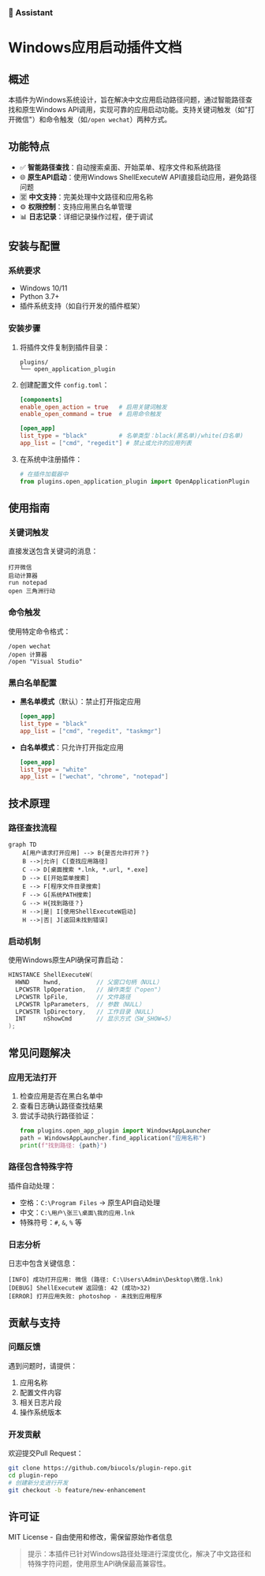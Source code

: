 ### 🤖 Assistant



# Windows应用启动插件文档

## 概述

本插件为Windows系统设计，旨在解决中文应用启动路径问题，通过智能路径查找和原生Windows API调用，实现可靠的应用启动功能。支持关键词触发（如"打开微信"）和命令触发（如`/open wechat`）两种方式。

## 功能特点

- ✅ **智能路径查找**：自动搜索桌面、开始菜单、程序文件和系统路径
- 🌐 **原生API启动**：使用Windows ShellExecuteW API直接启动应用，避免路径问题
- 🈺 **中文支持**：完美处理中文路径和应用名称
- ⚙️ **权限控制**：支持应用黑白名单管理
- 📊 **日志记录**：详细记录操作过程，便于调试

## 安装与配置

### 系统要求
- Windows 10/11
- Python 3.7+
- 插件系统支持（如自行开发的插件框架）

### 安装步骤

1. 将插件文件复制到插件目录：
   ```
   plugins/
   └── open_application_plugin
   ```

2. 创建配置文件 `config.toml`：
   ```toml
   [components]
   enable_open_action = true   # 启用关键词触发
   enable_open_command = true  # 启用命令触发
   
   [open_app]
   list_type = "black"         # 名单类型：black(黑名单)/white(白名单)
   app_list = ["cmd", "regedit"] # 禁止或允许的应用列表
   ```

3. 在系统中注册插件：
   ```python
   # 在插件加载器中
   from plugins.open_application_plugin import OpenApplicationPlugin
   ```

## 使用指南

### 关键词触发
直接发送包含关键词的消息：
```
打开微信
启动计算器
run notepad
open 三角洲行动
```

### 命令触发
使用特定命令格式：
```
/open wechat
/open 计算器
/open "Visual Studio"
```

### 黑白名单配置
- **黑名单模式**（默认）：禁止打开指定应用
  ```toml
  [open_app]
  list_type = "black"
  app_list = ["cmd", "regedit", "taskmgr"]
  ```
  
- **白名单模式**：只允许打开指定应用
  ```toml
  [open_app]
  list_type = "white"
  app_list = ["wechat", "chrome", "notepad"]
  ```

## 技术原理

### 路径查找流程
```mermaid
graph TD
    A[用户请求打开应用] --> B{是否允许打开？}
    B -->|允许| C[查找应用路径]
    C --> D[桌面搜索 *.lnk, *.url, *.exe]
    D --> E[开始菜单搜索]
    E --> F[程序文件目录搜索]
    F --> G[系统PATH搜索]
    G --> H{找到路径？}
    H -->|是| I[使用ShellExecuteW启动]
    H -->|否| J[返回未找到错误]
```

### 启动机制
使用Windows原生API确保可靠启动：
```c
HINSTANCE ShellExecuteW(
  HWND    hwnd,          // 父窗口句柄（NULL）
  LPCWSTR lpOperation,   // 操作类型（"open"）
  LPCWSTR lpFile,        // 文件路径
  LPCWSTR lpParameters,  // 参数（NULL）
  LPCWSTR lpDirectory,   // 工作目录（NULL）
  INT     nShowCmd       // 显示方式（SW_SHOW=5）
);
```

## 常见问题解决

### 应用无法打开
1. 检查应用是否在黑白名单中
2. 查看日志确认路径查找结果
3. 尝试手动执行路径验证：
   ```python
   from plugins.open_app_plugin import WindowsAppLauncher
   path = WindowsAppLauncher.find_application("应用名称")
   print(f"找到路径: {path}")
   ```

### 路径包含特殊字符
插件自动处理：
- 空格：`C:\Program Files` → 原生API自动处理
- 中文：`C:\用户\张三\桌面\我的应用.lnk`
- 特殊符号：`#`, `&`, `%` 等

### 日志分析
日志中包含关键信息：
```
[INFO] 成功打开应用: 微信 (路径: C:\Users\Admin\Desktop\微信.lnk)
[DEBUG] ShellExecuteW 返回值: 42 (成功>32)
[ERROR] 打开应用失败: photoshop - 未找到应用程序
```

## 贡献与支持

### 问题反馈
遇到问题时，请提供：
1. 应用名称
2. 配置文件内容
3. 相关日志片段
4. 操作系统版本

### 开发贡献
欢迎提交Pull Request：
```bash
git clone https://github.com/biucols/plugin-repo.git
cd plugin-repo
# 创建新分支进行开发
git checkout -b feature/new-enhancement
```

## 许可证
MIT License - 自由使用和修改，需保留原始作者信息

> 提示：本插件已针对Windows路径处理进行深度优化，解决了中文路径和特殊字符问题，使用原生API确保最高兼容性。

